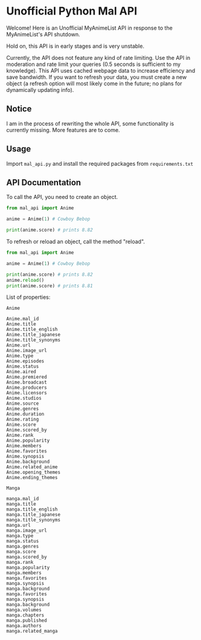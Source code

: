 # Unofficial Python Mal API

Welcome! Here is an Unofficial MyAnimeList API in response to the MyAnimeList's API shutdown.

Hold on, this API is in early stages and is very unstable.

Currently, the API does not feature any kind of rate limiting. Use the API in moderation and rate limit your queries (0.5 seconds is sufficient to my knowledge). This API uses cached webpage data to increase efficiency and save bandwidth. If you want to refresh your data, you must create a new object (a refresh option will most likely come in the future; no plans for dynamically updating info).

## Notice

I am in the process of rewriting the whole API, some functionality is currently missing. More features are to come.

## Usage

Import `mal_api.py` and install the required packages from `requirements.txt`

## API Documentation

To call the API, you need to create an object.

```python
from mal_api import Anime

anime = Anime(1) # Cowboy Bebop

print(anime.score) # prints 8.82
```

To refresh or reload an object, call the method "reload".
```python
from mal_api import Anime

anime = Anime(1) # Cowboy Bebop

print(anime.score) # prints 8.82
anime.reload()
print(anime.score) # prints 8.81
```

List of properties:
```
Anime

Anime.mal_id
Anime.title
Anime.title_english
Anime.title_japanese
Anime.title_synonyms
Anime.url
Anime.image_url
Anime.type
Anime.episodes
Anime.status
Anime.aired
Anime.premiered
Anime.broadcast
Anime.producers
Anime.licensors
Anime.studios
Anime.source
Anime.genres
Anime.duration
Anime.rating
Anime.score
Anime.scored_by
Anime.rank
Anime.popularity
Anime.members
Anime.favorites
Anime.synopsis
Anime.background
Anime.related_anime
Anime.opening_themes
Anime.ending_themes
```
```
Manga

manga.mal_id
manga.title
manga.title_english
manga.title_japanese
manga.title_synonyms
manga.url
manga.image_url
manga.type
manga.status
manga.genres
manga.score
manga.scored_by
manga.rank
manga.popularity
manga.members
manga.favorites
manga.synopsis
manga.background
manga.favorites
manga.synopsis
manga.background
manga.volumes
manga.chapters
manga.published
manga.authors
manga.related_manga
```
